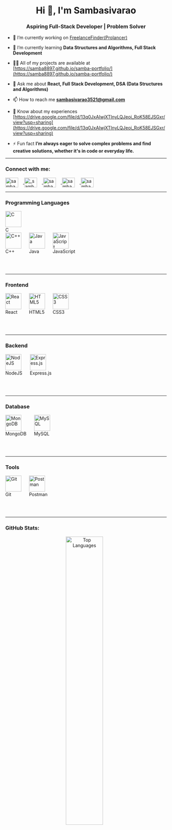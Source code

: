 <h1 align="center">Hi 👋, I'm Sambasivarao</h1>
<h3 align="center">Aspiring Full-Stack Developer | Problem Solver</h3>

- 🔭 I’m currently working on [FreelanceFinder(Prolancer)](https://prolancer.netlify//.app/)

- 🌱 I’m currently learning **Data Structures and Algorithms, Full Stack Development**

- 👨‍💻 All of my projects are available at [https://samba8897.github.io/samba-portfolio/](https://samba8897.github.io/samba-portfolio/)

- 💬 Ask me about **React, Full Stack Development, DSA (Data Structures and Algorithms)**

- 📫 How to reach me **sambasivarao3521@gmail.com**

- 📄 Know about my experiences [https://drive.google.com/file/d/13q0JxAIwjXTInyLQJeoi_RoK58EJSGxr/view?usp=sharing](https://drive.google.com/file/d/13q0JxAIwjXTInyLQJeoi_RoK58EJSGxr/view?usp=sharing)

- ⚡ Fun fact **I’m always eager to solve complex problems and find creative solutions, whether it's in code or everyday life.**

---

<h3 align="left">Connect with me:</h3>
<p align="left">
  <a href="https://linkedin.com/in/samba333" target="blank">
    <img align="center" src="https://raw.githubusercontent.com/rahuldkjain/github-profile-readme-generator/master/src/images/icons/Social/linked-in-alt.svg" alt="samba333" height="30" width="40" style="margin-right: 15px;" />
  </a>
  <a href="https://instagram.com/_samba3_" target="blank">
    <img align="center" src="https://raw.githubusercontent.com/rahuldkjain/github-profile-readme-generator/master/src/images/icons/Social/instagram.svg" alt="_samba3_" height="30" width="40" style="margin-right: 15px;" />
  </a>
  <a href="https://www.hackerrank.com/sambasivarao3521" target="blank">
    <img align="center" src="https://raw.githubusercontent.com/rahuldkjain/github-profile-readme-generator/master/src/images/icons/Social/hackerrank.svg" alt="sambasivarao3521" height="30" width="40" style="margin-right: 15px;" />
  </a>
  <a href="https://www.leetcode.com/samba3" target="blank">
    <img align="center" src="https://raw.githubusercontent.com/rahuldkjain/github-profile-readme-generator/master/src/images/icons/Social/leet-code.svg" alt="samba3" height="30" width="40" style="margin-right: 15px;" />
  </a>
  <a href="https://auth.geeksforgeeks.org/user/samba333/profile" target="blank">
    <img align="center" src="https://raw.githubusercontent.com/rahuldkjain/github-profile-readme-generator/master/src/images/icons/Social/geeks-for-geeks.svg" alt="samba333/profile" height="30" width="40" />
  </a>
</p>


---

### **Programming Languages**

<div align="left">
  <img alt="C" width="50px" src="https://cdn.jsdelivr.net/gh/devicons/devicon/icons/c/c-original.svg" />
  <br/>C
</div>
<div align="left" style="display:inline-block; margin-right:20px;">
  <img alt="C++" width="50px" src="https://cdn.jsdelivr.net/gh/devicons/devicon/icons/cplusplus/cplusplus-original.svg" />
  <br/>C++
</div>
<div align="left" style="display:inline-block; margin-right:20px;">
  <img alt="Java" width="50px" src="https://cdn.jsdelivr.net/gh/devicons/devicon/icons/java/java-original.svg" />
  <br/>Java
</div>
<div align="left" style="display:inline-block; margin-right:20px;">
  <img alt="JavaScript" width="50px" src="https://cdn.jsdelivr.net/gh/devicons/devicon/icons/javascript/javascript-original.svg" />
  <br/>JavaScript
</div>

<br/><br/>

---

### **Frontend**

<div align="left" style="display:inline-block; margin-right:20px;">
  <img alt="React" width="50px" src="https://cdn.jsdelivr.net/gh/devicons/devicon/icons/react/react-original.svg" />
  <br/>React
</div>
<div align="left" style="display:inline-block; margin-right:20px;">
  <img alt="HTML5" width="50px" src="https://cdn.jsdelivr.net/gh/devicons/devicon/icons/html5/html5-original.svg" />
  <br/>HTML5
</div>
<div align="left" style="display:inline-block; margin-right:20px;">
  <img alt="CSS3" width="50px" src="https://cdn.jsdelivr.net/gh/devicons/devicon/icons/css3/css3-original.svg" />
  <br/>CSS3
</div>

<br/><br/>

---

### **Backend**

<div align="left" style="display:inline-block; margin-right:20px;">
  <img alt="NodeJS" width="50px" src="https://cdn.jsdelivr.net/gh/devicons/devicon/icons/nodejs/nodejs-original.svg" />
  <br/>NodeJS
</div>
<div align="left" style="display:inline-block; margin-right:20px;">
  <img alt="Express.js" width="50px" src="https://cdn.jsdelivr.net/gh/devicons/devicon/icons/express/express-original.svg" />
  <br/>Express.js
</div>

<br/><br/>

---

### **Database**

<div align="left" style="display:inline-block; margin-right:20px;">
  <img alt="MongoDB" width="50px" src="https://cdn.jsdelivr.net/gh/devicons/devicon/icons/mongodb/mongodb-original.svg" />
  <br/>MongoDB
</div>
<div align="left" style="display:inline-block; margin-right:20px;">
  <img alt="MySQL" width="50px" src="https://cdn.jsdelivr.net/gh/devicons/devicon/icons/mysql/mysql-original-wordmark.svg" />
  <br/>MySQL
</div>

<br/><br/>

---

### **Tools**

<div align="left" style="display:inline-block; margin-right:20px;">
  <img alt="Git" width="50px" src="https://cdn.jsdelivr.net/gh/devicons/devicon/icons/git/git-original.svg" />
  <br/>Git
</div>
<div align="left" style="display:inline-block; margin-right:20px;">
  <img alt="Postman" width="50px" src="https://user-images.githubusercontent.com/67447840/220038329-e5213d83-ec34-4a82-9647-1b70ff8f2bfe.png" />
  <br/>Postman
</div>

<br/><br/>

---



<h3 align="left">GitHub Stats:</h3>
<p align="center">
  <img src="https://github-readme-stats.vercel.app/api/top-langs?username=samba8897&show_icons=true&locale=en&layout=compact" alt="Top Languages" width="48%" style="margin-right: 2%;"/>
 <!-- <img src="https://streak-stats.demolab.com/?user=samba8897" alt="GitHub Streak" width="48%" style="height: auto;" /> -->
</p>




